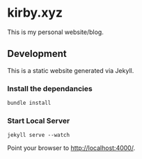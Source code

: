 kirby.xyz
=========

This is my personal website/blog.

## Development

This is a static website generated via Jekyll.

### Install the dependancies

```bash
bundle install
```

### Start Local Server

```
jekyll serve --watch
```

Point your browser to [http://localhost:4000/](http://localhost:4000/).
